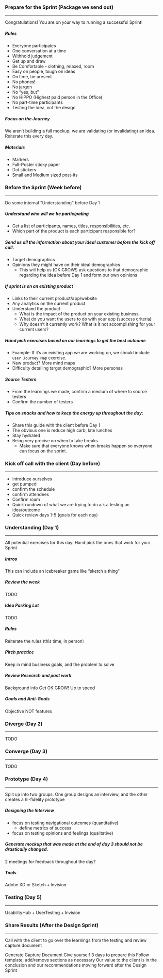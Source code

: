 ### Prepare for the Sprint (Package we send out)
---
Congratulations! You are on your way to running a successful Sprint!

##### Rules
* Everyone participates
* One conversation at a time
* Withhold judgement
* Get up and draw
* Be Comfortable - clothing, relaxed, room
* Easy on people, tough on ideas
* On time, be present
* No phones!
* No jargon
* No “yes, but”
* No HiPPO (Highest paid person in the Office)
* No part-time participants
* Testing the Idea, not the design

##### Focus on the Journey
We aren’t building a full mockup, we are validating (or invalidating) an idea. Reiterate this every day.

##### Materials
* Markers
* Full-Poster sticky paper
* Dot stickers
* Small and Medium sized post-its

### Before the Sprint (Week before)
---
Do some internal “Understanding" before Day 1

##### Understand who will we be participating
* Get a list of participants, names, titles, responsibilities, etc.
* Which part of the product is each participant responsible for?

##### Send us all the information about your ideal customer before the kick off call.
* Target demographics
* Opinions they might have on their ideal demographics
    * This will help us (OK GROW!) ask questions to that demographic regarding the idea before Day 1 and form our own opinions

##### If sprint is on an existing product
* Links to their current product/app/website
* Any analytics on the current product
* Understand the product
    * What is the impact of the product on your existing business
    * What do you want the users to do with your app (success criteria)
    * Why doesn’t it currently work? What is it not accomplishing for your current users?

##### Hand pick exercises based on our learnings to get the best outcome
* Example: If it’s an existing app we are working on, we should include `User Journey Map` exercise.
* New product? More mind maps
* Difficulty detailing target demographic? More personas

##### Source Testers
* From the learnings we made, confirm a medium of where to source testers
* Confirm the number of testers
    
##### Tips on snacks and how to keep the energy up throughout the day:
* Share this guide with the client before Day 1
* The obvious one is reduce high carb, late lunches
* Stay hydrated
* Being very precise on when to take breaks. 
    * Make sure that everyone knows when breaks happen so everyone can focus on the sprint.

### Kick off call with the client (Day before)
---
* Introduce ourselves
* get pumped
* confirm the schedule
* confirm attendees
* Confirm room
* Quick rundown of what we are trying to do a.k.a testing an idea/outcome
* Quick review days 1-5 (goals for each day)

### Understanding (Day 1)
---
All potential exercises for this day. Hand pick the ones that work for your Sprint

##### Intros
This can include an icebreaker game like “sketch a thing"

##### Review the week
TODO
##### Idea Parking Lot
TODO
##### Rules
Reiterate the rules (this time, in person)

##### Pitch practice
Keep in mind business goals, and the problem to solve

##### Review Research and past work
Background info
Get OK GROW! Up to speed

##### Goals and Anti-Goals
Objective NOT features

### Diverge (Day 2)
---
TODO

### Converge (Day 3)
---
TODO

### Prototype (Day 4)
---
Split up into two groups. One group designs an interview, and the other creates a hi-fidelity prototype

##### Designing the Interview
- focus on testing navigational outcomes (quantitative)
  - define metrics of success
- focus on testing opinions and feelings (qualitative)

##### Generate mockup that was made at the end of day 3 should not be drastically changed.
2 meetings for feedback throughout the day?

##### Tools
Adobe XD or Sketch + Invision

### Testing (Day 5)
---
UsabilityHub + UserTesting + Invision

### Share Results (After the Design Sprint)
---
Call with the client to go over the learnings from the testing and review capture document

Generate Capture Document
Give yourself 3 days to prepare this
Follow template, add/remove sections as necessary
Our value to the client is in the conclusion and our recommendations moving forward after the Design Sprint
